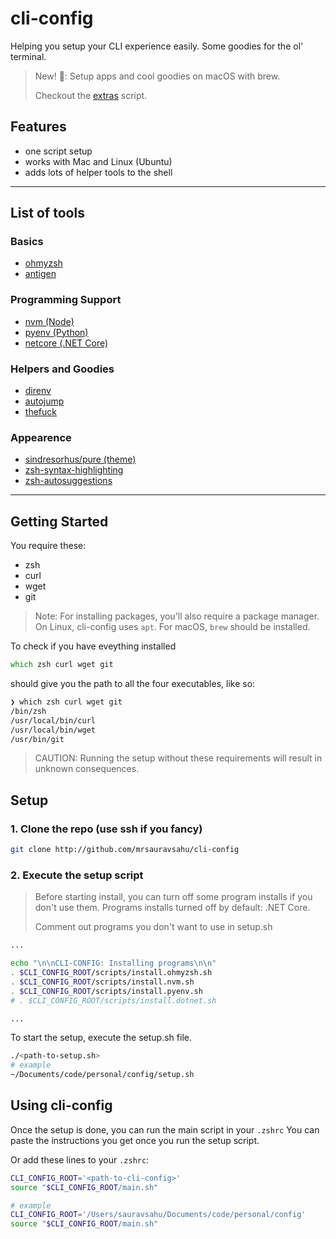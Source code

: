 # cli-config

Helping you setup your CLI experience easily. Some goodies for the ol' terminal.
> New! 🎉: Setup apps and cool goodies on macOS with brew.
>
> Checkout the [extras](extras/setup.sh) script.

## Features
- one script setup
- works with Mac and Linux (Ubuntu)
- adds lots of helper tools to the shell

---

## List of tools 

### Basics
- [ohmyzsh](https://github.com/ohmyzsh/ohmyzsh)
- [antigen](https://github.com/zsh-users/antigen)

### Programming Support
- [nvm (Node)](https://github.com/nvm-sh/nvm)
- [pyenv (Python)](https://github.com/pyenv/pyenv)
- [netcore (.NET Core)](https://github.com/dotnet/core) 

### Helpers and Goodies
- [direnv](https://github.com/direnv/direnv)
- [autojump](https://github.com/wting/autojump)
- [thefuck](https://github.com/nvbn/thefuck)

### Appearence
- [sindresorhus/pure (theme)](https://github.com/sindresorhus/pure)
- [zsh-syntax-highlighting](https://github.com/zsh-users/zsh-syntax-highlighting)
- [zsh-autosuggestions](https://github.com/zsh-users/zsh-autosuggestions)

---

## Getting Started

You require these:
- zsh
- curl
- wget
- git

> Note: For installing packages,  you'll also require a package manager. On Linux, cli-config  uses `apt`. For macOS, `brew` should be installed.

To check if you have eveything installed

```zsh
which zsh curl wget git
```

should give you the path to all the four executables, like so:

```zsh
❯ which zsh curl wget git
/bin/zsh
/usr/local/bin/curl
/usr/local/bin/wget
/usr/bin/git
```

> CAUTION: Running the setup without these requirements will result in unknown consequences.

## Setup

### 1. Clone the repo (use ssh if you fancy)
```zsh
git clone http://github.com/mrsauravsahu/cli-config
```

### 2. Execute the setup script

> Before starting install, you can turn off some program installs if you don't use them. Programs installs turned off by default: .NET Core.
>
> Comment out programs you don't want to use in setup.sh 
```bash
...

echo "\n\nCLI-CONFIG: Installing programs\n\n"
. $CLI_CONFIG_ROOT/scripts/install.ohmyzsh.sh
. $CLI_CONFIG_ROOT/scripts/install.nvm.sh
. $CLI_CONFIG_ROOT/scripts/install.pyenv.sh
# . $CLI_CONFIG_ROOT/scripts/install.dotnet.sh

...
```

To start the setup, execute the setup.sh file.
```zsh
./<path-to-setup.sh>
# example
~/Documents/code/personal/config/setup.sh
```

## Using cli-config

Once the setup is done, you can run the main script in your `.zshrc`
You can paste the instructions you get once you run the setup script.

Or add these lines to your `.zshrc`:

```zsh
CLI_CONFIG_ROOT='<path-to-cli-config>'
source "$CLI_CONFIG_ROOT/main.sh"

# example
CLI_CONFIG_ROOT='/Users/sauravsahu/Documents/code/personal/config'
source "$CLI_CONFIG_ROOT/main.sh"
```